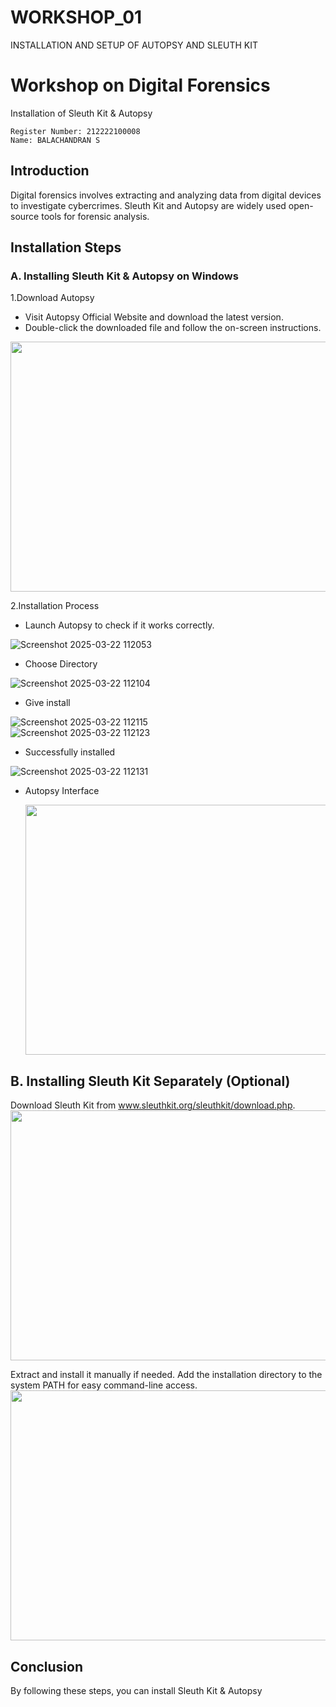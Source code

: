 # WORKSHOP_01
INSTALLATION AND SETUP OF AUTOPSY AND SLEUTH KIT

# Workshop on Digital Forensics
Installation of Sleuth Kit & Autopsy
```
Register Number: 212222100008
Name: BALACHANDRAN S
```
## Introduction
Digital forensics involves extracting and analyzing data from digital devices to investigate cybercrimes. Sleuth Kit and Autopsy are widely used open-source tools for forensic analysis.

## Installation Steps
### A. Installing Sleuth Kit & Autopsy on Windows
1.Download Autopsy
- Visit Autopsy Official Website and download the latest version.
- Double-click the downloaded file and follow the on-screen instructions.
<img src="https://github.com/user-attachments/assets/d5cf2c90-4fc9-453e-93ff-ef64378dd232" height=400 width=600>

2.Installation Process
- Launch Autopsy to check if it works correctly.
  
![Screenshot 2025-03-22 112053](https://github.com/user-attachments/assets/472facdb-f344-4b2a-8ae4-d3a436660978)

- Choose Directory
  
![Screenshot 2025-03-22 112104](https://github.com/user-attachments/assets/45e82a77-dbf4-41e5-8417-2d5058a26a76)

- Give install
  
![Screenshot 2025-03-22 112115](https://github.com/user-attachments/assets/a8ef7a6c-57ec-4c43-a9e9-c985688d52b6)
<br>
![Screenshot 2025-03-22 112123](https://github.com/user-attachments/assets/4a792e52-5d15-4276-b49c-5e25c3deaa98)

- Successfully installed
  
![Screenshot 2025-03-22 112131](https://github.com/user-attachments/assets/a52b4236-861b-4f4b-8225-f0210450b66a)

- Autopsy Interface
  
  <img src="https://github.com/user-attachments/assets/3f8dfb03-55b2-4553-8475-de3595a56ff0" height=400 width=600>

## B. Installing Sleuth Kit Separately (Optional)
Download Sleuth Kit from www.sleuthkit.org/sleuthkit/download.php.
<img src="https://github.com/user-attachments/assets/216ff656-18eb-497f-a795-3ca4112e758c" height=400 width=600>

Extract and install it manually if needed.
Add the installation directory to the system PATH for easy command-line access.
<img src="https://github.com/user-attachments/assets/0f92e5bb-cfaa-4505-89db-017f82b73ff8" height=400 width=600>

## Conclusion
By following these steps, you can install Sleuth Kit & Autopsy 
